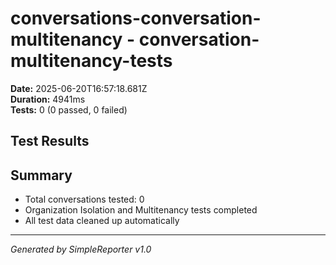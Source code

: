 # conversations-conversation-multitenancy - conversation-multitenancy-tests

**Date:** 2025-06-20T16:57:18.681Z  
**Duration:** 4941ms  
**Tests:** 0 (0 passed, 0 failed)

## Test Results



## Summary

- Total conversations tested: 0
- Organization Isolation and Multitenancy tests completed
- All test data cleaned up automatically

---
*Generated by SimpleReporter v1.0*
